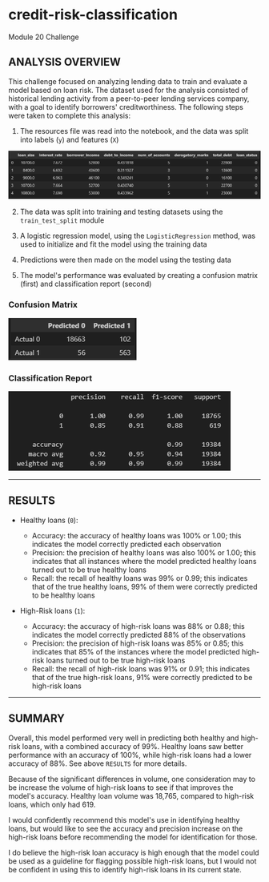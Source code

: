 # credit-risk-classification
Module 20 Challenge

## ANALYSIS OVERVIEW

This challenge focused on analyzing lending data to train and evaluate a model based on loan risk. The dataset used for the analysis consisted of historical lending activity from a peer-to-peer lending services company, with a goal to identify borrowers' creditworthiness. The following steps were taken to complete this analysis:

1. The resources file was read into the notebook, and the data was split into labels (`y`) and features (`X`)

  ![og_data](Images/og_data.png)

2. The data was split into training and testing datasets using the `train_test_split` module

3. A logistic regression model, using the `LogisticRegression` method, was used to initialize and fit the model using the training data

4. Predictions were then made on the model using the testing data

5. The model's performance was evaluated by creating a confusion matrix (first) and classification report (second)

  ### Confusion Matrix
  ![confusion_matrix](Images/confusion_matrix.png)<br>

  ### Classification Report
  ![class_report](Images/class_report.png)

____________________________________________________________________________________

## RESULTS


* Healthy loans (`0`):
  * Accuracy: the accuracy of healthy loans was 100% or 1.00; this indicates the model correctly predicted each observation
  * Precision: the precision of healthy loans was also 100% or 1.00; this indicates that all instances where the model predicted healthy loans turned out to be true healthy loans
  * Recall: the recall of healthy loans was 99% or 0.99; this indicates that of the true healthy loans, 99% of them were correctly predicted to be healthy loans


* High-Risk loans (`1`):
  * Accuracy: the accuracy of high-risk loans was 88% or 0.88; this indicates the model correctly predicted 88% of the observations
  * Precision: the precision of high-risk loans was 85% or 0.85; this indicates that 85% of the instances where the model predicted high-risk loans turned out to be true high-risk loans
  * Recall: the recall of high-risk loans was 91% or 0.91; this indicates that of the true high-risk loans, 91% were correctly predicted to be high-risk loans


____________________________________________________________________________________

## SUMMARY

Overall, this model performed very well in predicting both healthy and high-risk loans, with a combined accuracy of 99%.  Healthy loans saw better performance with an accuracy of 100%, while high-risk loans had a lower accuracy of 88%. See above `RESULTS` for more details.<br>

Because of the significant differences in volume, one consideration may to be increase the volume of high-risk loans to see if that improves the model's accuracy.  Healthy loan volume was 18,765, compared to high-risk loans, which only had 619.<br>

I would confidently recommend this model's use in identifying healthy loans, but would like to see the accuracy and precision increase on the high-risk loans before recommending the model for identification for those.<br>

I do believe the high-risk loan accuracy is high enough that the model could be used as a guideline for flagging possible high-risk loans, but I would not be confident in using this to identify high-risk loans in its current state.
